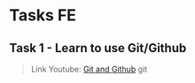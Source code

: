 # Tasks FE

## Task 1 - Learn to use Git/Github

> Link Youtube: [Git and Github](https://www.youtube.com/playlist?list=PLw0w5s5b9NK7dTWqY1li4u4_dZMNeSjQv)
git 
